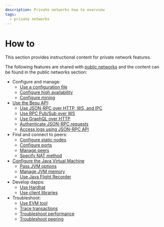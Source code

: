 ```yaml
---
description: Private networks how to overview
tags:
  - private networks
---
```


# How to

This section provides instructional content for private network features.

The following features are shared with [public networks](../../public-networks/index.md) and the content can be found in the public networks section:

- Configure and manage:
  - [Use a configuration file](../../public-networks/how-to/use-configuration-file/index.md)
  - [Configure high availability](../../public-networks/how-to/configure-ha/index.md)
  - [Configure mining](../../public-networks/how-to/use-pow/mining.md)
- [Use the Besu API](../../public-networks/how-to/use-besu-api/index.md):
  - [Use JSON-RPC over HTTP, WS, and IPC](../../public-networks/how-to/use-besu-api/json-rpc.md)
  - [Use RPC Pub/Sub over WS](../../public-networks/how-to/use-besu-api/rpc-pubsub.md)
  - [Use GraphQL over HTTP](../../public-networks/how-to/use-besu-api/graphql.md)
  - [Authenticate JSON-RPC requests](../../public-networks/how-to/use-besu-api/authenticate.md)
  - [Access logs using JSON-RPC API](../../public-networks/how-to/use-besu-api/access-logs.md)
- Find and connect to peers:
  - [Configure static nodes](../../public-networks/how-to/connect/static-nodes.md)
  - [Configure ports](../../public-networks/how-to/connect/configure-ports.md)
  - [Manage peers](../../public-networks/how-to/connect/manage-peers.md)
  - [Specify NAT method](../../public-networks/how-to/connect/specify-nat.md)
- [Configure the Java Virtual Machine](../../public-networks/how-to/configure-jvm/index.md)
  - [Pass JVM options](../../public-networks/how-to/configure-jvm/pass-jvm-options.md)
  - [Manage JVM memory](../../public-networks/how-to/configure-jvm/manage-memory.md)
  - [Use Java Flight Recorder](../../public-networks/how-to/configure-jvm/java-flight-recorder.md)
- Develop dapps:
  - [Use Hardhat](../../public-networks/how-to/develop/hardhat.md)
  - [Use client libraries](../../public-networks/how-to/develop/client-libraries.md)
- Troubleshoot:
  - [Use EVM tool](../../public-networks/how-to/troubleshoot/evm-tool.md)
  - [Trace transactions](../../public-networks/how-to/troubleshoot/trace-transactions.md)
  - [Troubleshoot performance](../../public-networks/how-to/troubleshoot/performance.md)
  - [Troubleshoot peering](../../public-networks/how-to/troubleshoot/peering.md)
